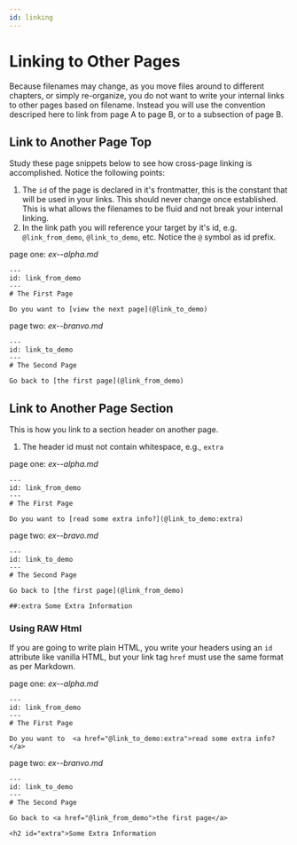 ```yaml
---
id: linking
---
```

# Linking to Other Pages

Because filenames may change, as you move files around to different chapters, or simply re-organize, you do not want to write your internal links to other pages based on filename.  Instead you will use the convention descriped here to link from page A to page B, or to a subsection of page B.

## Link to Another Page Top

Study these page snippets below to see how cross-page linking is accomplished.  Notice the following points:

1. The `id` of the page is declared in it's frontmatter, this is the constant that will be used in your links.  This should never change once established.  This is what allows the filenames to be fluid and not break your internal linking.
1. In the link path you will reference your target by it's id, e.g. `@link_from_demo`, `@link_to_demo`, etc.  Notice the `@` symbol as id prefix.

page one: _ex--alpha.md_

    ---
    id: link_from_demo
    ---
    # The First Page
    
    Do you want to [view the next page](@link_to_demo)
    
page two: _ex--branvo.md_

    ---
    id: link_to_demo
    ---
    # The Second Page
    
    Go back to [the first page](@link_from_demo)    

## Link to Another Page Section

This is how you link to a section header on another page.

1. The header id must not contain whitespace, e.g., `extra`

page one: _ex--alpha.md_

    ---
    id: link_from_demo
    ---
    # The First Page
    
    Do you want to [read some extra info?](@link_to_demo:extra)
    
page two: _ex--bravo.md_

    ---
    id: link_to_demo
    ---
    # The Second Page
    
    Go back to [the first page](@link_from_demo)
    
    ##:extra Some Extra Information
    
### Using RAW Html

If you are going to write plain HTML, you write your headers using an `id` attribute like vanilla HTML, but your link tag `href` must use the same format as per Markdown.

page one: _ex--alpha.md_

    ---
    id: link_from_demo
    ---
    # The First Page
    
    Do you want to  <a href="@link_to_demo:extra">read some extra info?</a>
    
page two: _ex--branvo.md_

    ---
    id: link_to_demo
    ---
    # The Second Page
    
    Go back to <a href="@link_from_demo">the first page</a>
    
    <h2 id="extra">Some Extra Information

